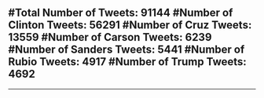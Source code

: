 #Total Number of Tweets: 91144 
#Number of Clinton Tweets: 56291
#Number of Cruz Tweets: 13559
#Number of Carson Tweets: 6239
#Number of Sanders Tweets: 5441
#Number of Rubio Tweets: 4917
#Number of Trump Tweets: 4692
---
---

